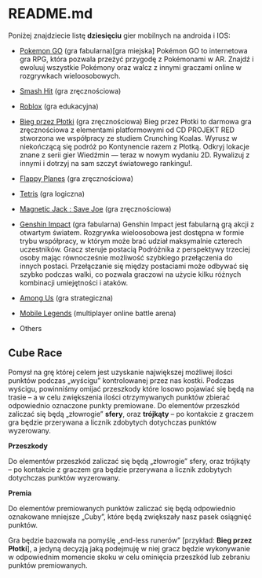 # README.md

Poniżej znajdziecie listę **dziesięciu** gier mobilnych na androida i IOS:

+ [Pokemon GO](https://play.google.com/store/apps/details?id=com.nianticlabs.pokemongo&gl=US) (gra fabularna)[gra miejska]
Pokémon GO to internetowa gra RPG, która pozwala przeżyć przygodę z Pokémonami w AR. Znajdź i ewoluuj wszystkie Pokémony oraz walcz z innymi graczami online w rozgrywkach wieloosobowych.

+ [Smash Hit](https://play.google.com/store/apps/details?id=com.mediocre.smashhit&gl=US) (gra zręcznościowa)
+ [Roblox](https://play.google.com/store/apps/details?id=com.roblox.client&gl=US) (gra edukacyjna)
+ [Bieg przez Płotki](https://apps.apple.com/pl/app/bieg-przez-p%C5%82otki/id1630929227?l=pl) (gra zręcznościowa)
Bieg przez Płotki to darmowa gra zręcznościowa z elementami platformowymi od CD PROJEKT RED stworzona we współpracy ze studiem Crunching Koalas. Wyrusz w niekończącą się podróż po Kontynencie razem z Płotką. Odkryj lokacje znane z serii gier Wiedźmin — teraz w nowym wydaniu 2D. Rywalizuj z innymi i dotrzyj na sam szczyt światowego rankingu!.

+ [Flappy Planes](https://play.google.com/store/apps/details?id=com.AwsApps.FlappyBirds&gl=US) (gra zręcznościowa)
+ [Tetris](https://play.google.com/store/apps/details?id=com.n3twork.tetris&gl=US) (gra logiczna)
+ [Magnetic Jack : Save Joe](https://play.google.com/store/apps/details?id=com.Yafes.MagneticJack&gl=US) (gra zręcznościowa)
+ [Genshin Impact](https://play.google.com/store/apps/details?id=com.miHoYo.GenshinImpact&gl=us) (gra fabularna)
Genshin Impact jest fabularną grą akcji z otwartym światem. Rozgrywka wieloosobowa jest dostępna w formie trybu współpracy, w którym może brać udział maksymalnie czterech uczestników. Gracz steruje postacią Podróżnika z perspektywy trzeciej osoby mając równocześnie możliwość szybkiego przełączenia do innych postaci. Przełączanie się między postaciami może odbywać się szybko podczas walki, co pozwala graczowi na użycie kilku różnych kombinacji umiejętności i ataków.

+ [Among Us](https://play.google.com/store/apps/details?id=com.innersloth.spacemafia&gl=us) (gra strategiczna)
+ [Mobile Legends](https://apps.apple.com/pl/app/league-of-legends-wild-rift/id1480616990?l=pl) (multiplayer online battle arena)
+ Others

## Cube Race
Pomysł na grę której celem jest uzyskanie największej możliwej ilości punktów podczas „wyścigu” kontrolowanej przez nas kostki.
Podczas wyścigu, powinniśmy omijać przeszkody które losowo pojawiać się będą na trasie – a w celu zwiększenia ilości otrzymywanych punktów zbierać odpowiednio oznaczone punkty premiowane.
Do elementów przeszkód zaliczać się będą „złowrogie” **sfery**, oraz **trójkąty** – po kontakcie z graczem gra będzie przerywana a licznik zdobytych dotychczas punktów wyzerowany.

**Przeszkody**

Do elementów przeszkód zaliczać się będą „złowrogie” sfery, oraz trójkąty – po kontakcie z graczem gra będzie przerywana a licznik zdobytych dotychczas punktów wyzerowany.

**Premia**

Do elementów premiowanych punktów zaliczać się będą odpowiednio oznakowane mniejsze „Cuby”, które będą zwiększały nasz pasek osiągnięć punktów.

Gra będzie bazowała na pomyślę „end-less runerów” [przykład: **Bieg przez Płotki**], a jedyną decyzją jaką podejmuję w niej gracz będzie wykonywanie w odpowiednim momencie skoku w celu ominięcia przeszkód lub zebraniu punktów premiowanych.

  


